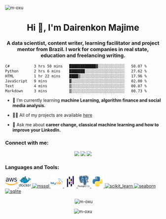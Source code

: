 <p align="left"> <img src="https://komarev.com/ghpvc/?username=m-oxu&label=Profile%20views&color=0e75b6&style=flat" alt="m-oxu" /> </p>
<h1 align="center">Hi 👋, I'm Dairenkon Majime</h1>
<h3 align="center">A data scientist, content writer, learning facilitator and project mentor from Brazil. I work for companies in real state, education and freelancing writing.</h3>

<!--START_SECTION:waka-->

```text
C#           3 hrs 50 mins   ████████████▓░░░░░░░░░░░░   50.07 %
Python       2 hrs 6 mins    ███████░░░░░░░░░░░░░░░░░░   27.62 %
HTML         1 hr 22 mins    ████▒░░░░░░░░░░░░░░░░░░░░   17.96 %
JavaScript   9 mins          ▓░░░░░░░░░░░░░░░░░░░░░░░░   02.00 %
Text         4 mins          ▒░░░░░░░░░░░░░░░░░░░░░░░░   00.87 %
Markdown     3 mins          ▒░░░░░░░░░░░░░░░░░░░░░░░░   00.73 %
```

<!--END_SECTION:waka-->

- 🌱 I’m currently learning **machine Learning, algorithm finance and social media analysis.**

- 👨‍💻 All of my projects are available [here](https://dairenkonmajime.journoportfolio.com)

- 💬 Ask me about **career change, classical machine learning and how to improve your LinkedIn.**


<h3 align="left">Connect with me:</h3>
<div align="center"> 
  <a href="mailto:dairenkonmajime@gmail.com"><img src="https://img.shields.io/badge/Gmail-D14836?style=for-the-badge&logo=gmail&logoColor=white" target="_blank"></a>
  <a href="https://www.linkedin.com/in/dairenkonmajime/" target="_blank"><img src="https://img.shields.io/badge/-LinkedIn-%230077B5?style=for-the-badge&logo=linkedin&logoColor=white" target="_blank"></a> 
  <a href="https://stackoverflow.com/users/15672663/mox%c3%ba" target="_blank"><img src="https://img.shields.io/badge/Stack_Overflow-FE7A16?style=for-the-badge&logo=stack-overflow&logoColor=white" target="_blank"></a> 
</div>

<h3 align="left">Languages and Tools:</h3>
<p align="left"> <a href="https://aws.amazon.com" target="_blank" rel="noreferrer"> <img src="https://raw.githubusercontent.com/devicons/devicon/master/icons/amazonwebservices/amazonwebservices-original-wordmark.svg" alt="aws" width="40" height="40"/> </a> <a href="https://www.docker.com/" target="_blank" rel="noreferrer"> <img src="https://raw.githubusercontent.com/devicons/devicon/master/icons/docker/docker-original-wordmark.svg" alt="docker" width="40" height="40"/> </a> <a href="https://www.microsoft.com/en-us/sql-server" target="_blank" rel="noreferrer"> <img src="https://www.svgrepo.com/show/303229/microsoft-sql-server-logo.svg" alt="mssql" width="40" height="40"/> </a> <a href="https://www.mysql.com/" target="_blank" rel="noreferrer"> <img src="https://raw.githubusercontent.com/devicons/devicon/master/icons/mysql/mysql-original-wordmark.svg" alt="mysql" width="40" height="40"/> </a> <a href="https://pandas.pydata.org/" target="_blank" rel="noreferrer"> <img src="https://raw.githubusercontent.com/devicons/devicon/2ae2a900d2f041da66e950e4d48052658d850630/icons/pandas/pandas-original.svg" alt="pandas" width="40" height="40"/> </a> <a href="https://www.postgresql.org" target="_blank" rel="noreferrer"> <img src="https://raw.githubusercontent.com/devicons/devicon/master/icons/postgresql/postgresql-original-wordmark.svg" alt="postgresql" width="40" height="40"/> </a> <a href="https://www.python.org" target="_blank" rel="noreferrer"> <img src="https://raw.githubusercontent.com/devicons/devicon/master/icons/python/python-original.svg" alt="python" width="40" height="40"/> </a> <a href="https://scikit-learn.org/" target="_blank" rel="noreferrer"> <img src="https://upload.wikimedia.org/wikipedia/commons/0/05/Scikit_learn_logo_small.svg" alt="scikit_learn" width="40" height="40"/> </a> <a href="https://seaborn.pydata.org/" target="_blank" rel="noreferrer"> <img src="https://seaborn.pydata.org/_images/logo-mark-lightbg.svg" alt="seaborn" width="40" height="40"/> </a> <a href="https://www.sqlite.org/" target="_blank" rel="noreferrer"> <img src="https://www.vectorlogo.zone/logos/sqlite/sqlite-icon.svg" alt="sqlite" width="40" height="40"/> </a> </p>


<p align="center">&nbsp;<img align="center" src="https://github-readme-stats.vercel.app/api?username=m-oxu&show_icons=true&locale=en" alt="m-oxu" /></p>

<p align="center"><img align="center" src="https://github-readme-streak-stats.herokuapp.com/?user=m-oxu&" alt="m-oxu" /></p>

